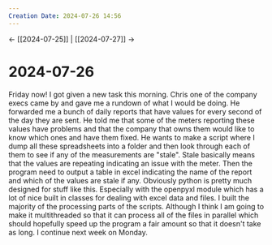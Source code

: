```yaml
---
Creation Date: 2024-07-26 14:56
---
```


<- [[2024-07-25]] | [[2024-07-27]]  ->

# 2024-07-26
Friday now! I got given a new task this morning. Chris one of the company execs came by and gave me a rundown of what I would be doing. He forwarded me a bunch of daily reports that have values for every second of the day they are sent. He told me that some of the meters reporting these values have problems and that the company that owns them would like to know which ones and have them fixed. He wants to make a script where I dump all these spreadsheets into a folder and then look through each of them to see if any of the measurements are "stale". Stale basically means that the values are repeating indicating an issue with the meter. Then the program need to output a table in excel indicating the name of the report and which of the values are stale if any. Obviously python is pretty much designed for stuff like this. Especially with the openpyxl module which has a lot of nice built in classes for dealing with excel data and files. I built the majority of the processing parts of the scripts. Although I think I am going to make it multithreaded so that it can process all of the files in parallel which should hopefully speed up the program a fair amount so that it doesn't take as long. I continue next week on Monday.